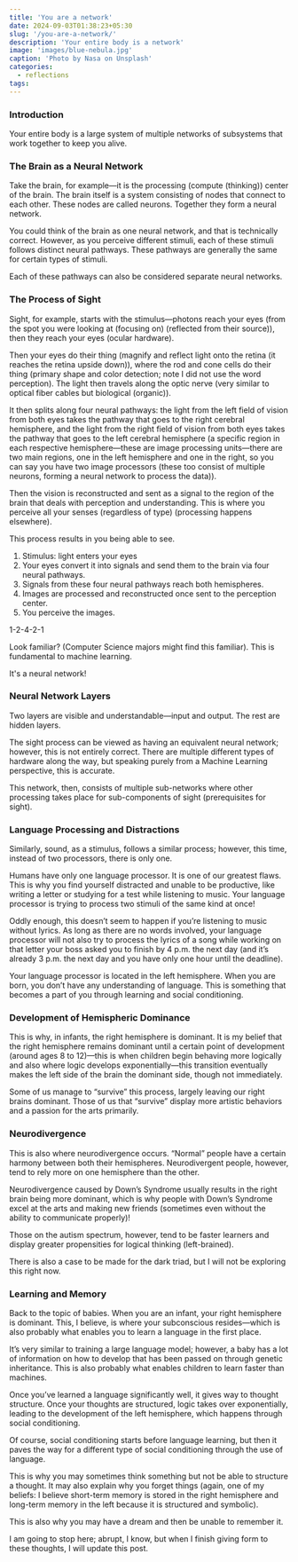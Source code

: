 ```yaml
---
title: 'You are a network'
date: 2024-09-03T01:38:23+05:30
slug: '/you-are-a-network/'
description: 'Your entire body is a network'
image: 'images/blue-nebula.jpg'
caption: 'Photo by Nasa on Unsplash'
categories:
  - reflections
tags:
---
```

### Introduction

Your entire body is a large system of multiple networks of subsystems that work together to keep you alive.

### The Brain as a Neural Network

Take the brain, for example—it is the processing (compute (thinking)) center of the brain. The brain itself is a system consisting of nodes that connect to each other. These nodes are called neurons. Together they form a neural network.

You could think of the brain as one neural network, and that is technically correct. However, as you perceive different stimuli, each of these stimuli follows distinct neural pathways. These pathways are generally the same for certain types of stimuli.

Each of these pathways can also be considered separate neural networks.

### The Process of Sight

Sight, for example, starts with the stimulus—photons reach your eyes (from the spot you were looking at (focusing on) (reflected from their source)), then they reach your eyes (ocular hardware). 

Then your eyes do their thing (magnify and reflect light onto the retina (it reaches the retina upside down)), where the rod and cone cells do their thing (primary shape and color detection; note I did not use the word perception). The light then travels along the optic nerve (very similar to optical fiber cables but biological (organic)).

It then splits along four neural pathways: the light from the left field of vision from both eyes takes the pathway that goes to the right cerebral hemisphere, and the light from the right field of vision from both eyes takes the pathway that goes to the left cerebral hemisphere (a specific region in each respective hemisphere—these are image processing units—there are two main regions, one in the left hemisphere and one in the right, so you can say you have two image processors (these too consist of multiple neurons, forming a neural network to process the data)).

Then the vision is reconstructed and sent as a signal to the region of the brain that deals with perception and understanding. This is where you perceive all your senses (regardless of type) (processing happens elsewhere). 

This process results in you being able to see.

1. Stimulus: light enters your eyes
2. Your eyes convert it into signals and send them to the brain via four neural pathways.
3. Signals from these four neural pathways reach both hemispheres.
4. Images are processed and reconstructed once sent to the perception center.
5. You perceive the images.

1-2-4-2-1

Look familiar? (Computer Science majors might find this familiar). This is fundamental to machine learning.

It's a neural network!

### Neural Network Layers

Two layers are visible and understandable—input and output. The rest are hidden layers.

The sight process can be viewed as having an equivalent neural network; however, this is not entirely correct. There are multiple different types of hardware along the way, but speaking purely from a Machine Learning perspective, this is accurate.

This network, then, consists of multiple sub-networks where other processing takes place for sub-components of sight (prerequisites for sight).

### Language Processing and Distractions

Similarly, sound, as a stimulus, follows a similar process; however, this time, instead of two processors, there is only one.

Humans have only one language processor. It is one of our greatest flaws. This is why you find yourself distracted and unable to be productive, like writing a letter or studying for a test while listening to music. Your language processor is trying to process two stimuli of the same kind at once!

Oddly enough, this doesn’t seem to happen if you’re listening to music without lyrics. As long as there are no words involved, your language processor will not also try to process the lyrics of a song while working on that letter your boss asked you to finish by 4 p.m. the next day (and it’s already 3 p.m. the next day and you have only one hour until the deadline).

Your language processor is located in the left hemisphere. When you are born, you don’t have any understanding of language. This is something that becomes a part of you through learning and social conditioning.

### Development of Hemispheric Dominance

This is why, in infants, the right hemisphere is dominant. It is my belief that the right hemisphere remains dominant until a certain point of development (around ages 8 to 12)—this is when children begin behaving more logically and also where logic develops exponentially—this transition eventually makes the left side of the brain the dominant side, though not immediately.

Some of us manage to “survive” this process, largely leaving our right brains dominant. Those of us that “survive” display more artistic behaviors and a passion for the arts primarily.

### Neurodivergence

This is also where neurodivergence occurs. “Normal” people have a certain harmony between both their hemispheres. Neurodivergent people, however, tend to rely more on one hemisphere than the other. 

Neurodivergence caused by Down’s Syndrome usually results in the right brain being more dominant, which is why people with Down’s Syndrome excel at the arts and making new friends (sometimes even without the ability to communicate properly)! 

Those on the autism spectrum, however, tend to be faster learners and display greater propensities for logical thinking (left-brained).

There is also a case to be made for the dark triad, but I will not be exploring this right now.

### Learning and Memory

Back to the topic of babies. When you are an infant, your right hemisphere is dominant. This, I believe, is where your subconscious resides—which is also probably what enables you to learn a language in the first place.

It’s very similar to training a large language model; however, a baby has a lot of information on how to develop that has been passed on through genetic inheritance. This is also probably what enables children to learn faster than machines.

Once you’ve learned a language significantly well, it gives way to thought structure. Once your thoughts are structured, logic takes over exponentially, leading to the development of the left hemisphere, which happens through social conditioning.

Of course, social conditioning starts before language learning, but then it paves the way for a different type of social conditioning through the use of language.

This is why you may sometimes think something but not be able to structure a thought. It may also explain why you forget things (again, one of my beliefs: I believe short-term memory is stored in the right hemisphere and long-term memory in the left because it is structured and symbolic).

This is also why you may have a dream and then be unable to remember it.

I am going to stop here; abrupt, I know, but when I finish giving form to these thoughts, I will update this post.


